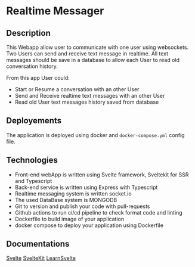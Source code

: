# Realtime Messager

## Description

This Webapp allow user to communicate with one user using websockets.
Two Users can send and receive text message in realtime.
All text messages should be save in a database to allow each User to read old conversation history.

From this app User could:
- Start or Resume a conversation with an other User
- Send and Receive realtime text messages with an other User
- Read old User text messages history saved from database

## Deployements

The application is deployed using docker and `docker-compose.yml` config file.

## Technologies

- Front-end webApp is written using Svelte framework, Sveltekit for SSR and Typescript
- Back-end service is written using Express with Typescript 
- Realtime messaging system is written socket.io
- The used DataBase system is MONGODB
- Git to version and publish your code with pull-requests
- Github actions to run ci/cd pipeline to check format code and linting
- Dockerfile to build image of your application
- docker compose to deploy your application using Dockerfile

## Documentations

[Svelte](https://svelte.dev)
[SvelteKit](https://kit.svelte.dev)
[LearnSvelte](https://learn.svelte.dev)




